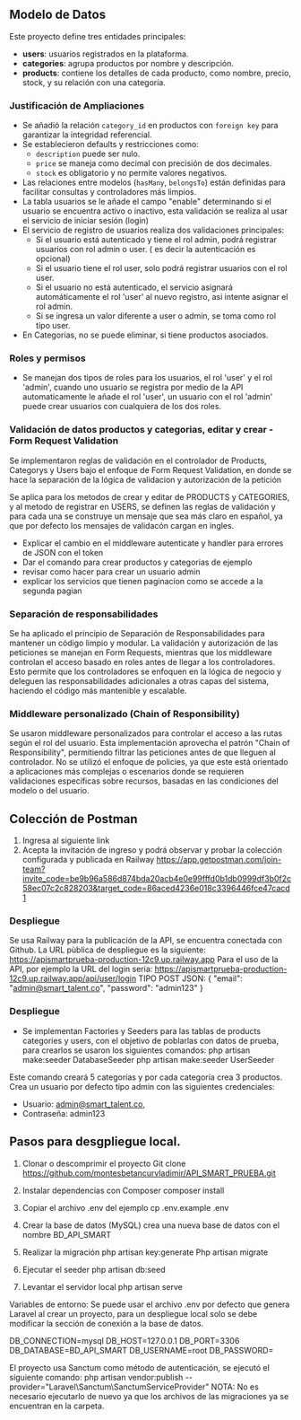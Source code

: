 ## Modelo de Datos
Este proyecto define tres entidades principales:
- **users**: usuarios registrados en la plataforma.
- **categories**: agrupa productos por nombre y descripción.
- **products**: contiene los detalles de cada producto, como nombre, precio, stock, y su relación con una categoría.

### Justificación de Ampliaciones

- Se añadió la relación `category_id` en productos con `foreign key` para garantizar la integridad referencial.
- Se establecieron defaults y restricciones como:
  - `description` puede ser nulo.
  - `price` se maneja como decimal con precisión de dos decimales.
  - `stock` es obligatorio y no permite valores negativos.
- Las relaciones entre modelos (`hasMany`, `belongsTo`) están definidas para facilitar consultas y controladores más limpios.
- La tabla usuarios se le añade el campo "enable" determinando si el usuario se encuentra activo o inactivo, esta validación se realiza al usar el servicio de iniciar sesión (login)
- El servicio de registro de usuarios realiza dos validaciones principales:
  - Si el usuario está autenticado y tiene el rol admin, podrá registrar usuarios con rol admin o user. ( es decir la autenticación es opcional)
  - Si el usuario tiene el rol user, solo podrá registrar usuarios con el rol user.
  - Si el usuario no está autenticado, el servicio asignará automáticamente el rol 'user' al nuevo registro, asi intente asignar el rol admin.
  - Si se ingresa un valor diferente a user o admin, se toma como rol tipo user.
- En Categorias, no se puede eliminar, si tiene productos asociados.

### Roles y permisos
- Se manejan dos tipos de roles para los usuarios, el rol 'user' y el rol 'admin', cuando uno usuario se registra por medio de la API automaticamente le añade el rol 'user', un usuario con el rol 'admin' puede crear usuarios con cualquiera de los dos roles.

### Validación de datos productos y categorias, editar y crear - Form Request Validation

Se implementaron reglas de validación en el controlador de Products, Categorys y Users bajo el enfoque de Form Request Validation, en donde se hace la separación de la lógica de validacion y autorización de la petición

Se aplica para los metodos de crear y editar de PRODUCTS y CATEGORIES, y al metodo de registrar en USERS, se definen las reglas de validación y para cada una se construye un mensaje que sea más claro en español, ya que por defecto los mensajes de validacón cargan en ingles.

- Explicar el cambio en el middleware autenticate y handler para errores de JSON con el token
- Dar el comando para crear productos y categorias de ejemplo
- revisar como hacer para crear un usuario admin 
- explicar los servicios que tienen paginacion como se accede a la segunda pagian

### Separación de responsabilidades

Se ha aplicado el principio de Separación de Responsabilidades para mantener un código limpio y modular. La validación y autorización de las peticiones se manejan en Form Requests, mientras que los middleware controlan el acceso basado en roles antes de llegar a los controladores. Esto permite que los controladores se enfoquen en la lógica de negocio y deleguen las responsabilidades adicionales a otras capas del sistema, haciendo el código más mantenible y escalable.

### Middleware personalizado (Chain of Responsibility)

Se usaron middleware personalizados para controlar el acceso a las rutas según el rol del usuario. Esta implementación aprovecha el patrón "Chain of Responsibility", permitiendo filtrar las peticiones antes de que lleguen al controlador. No se utilizó el enfoque de policies, ya que este está orientado a aplicaciones más complejas o escenarios donde se requieren validaciones específicas sobre recursos, basadas en las condiciones del modelo o del usuario.

## Colección de Postman
1. Ingresa al siguiente link
2. Acepta la invitación de ingreso y podrá observar y probar la colección configurada y publicada en Railway
https://app.getpostman.com/join-team?invite_code=be9b96a586d874bda20acb4e0e99fffd0b1db0999df3b0f2c58ec07c2c828203&target_code=86aced4236e018c3396446fce47cacd1

### Despliegue
Se usa Railway para la publicación de la API, se encuentra conectada con Github.
La URL pùblica de despliegue es la siguiente:
https://apismartprueba-production-12c9.up.railway.app
Para el uso de la API, por ejemplo la URL del login seria:
https://apismartprueba-production-12c9.up.railway.app/api/user/login
TIPO POST
JSON:
{
  "email": "admin@smart_talent.co",
  "password": "admin123"
}

### Despliegue
- Se implementan Factories y Seeders para las tablas de products categories y users, con el objetivo de poblarlas con datos de prueba, para crearlos se usaron los siguientes comandos:
php artisan make:seeder DatabaseSeeder
php artisan make:seeder UserSeeder

Este comando creará 5 categorías y por cada categoría crea 3 productos.
Crea un usuario por defecto tipo admin con las siguientes credenciales:
  - Usuario:  admin@smart_talent.co,
  - Contraseña: admin123

## Pasos para desgpliegue local.
1. Clonar o descomprimir el proyecto
Git clone https://github.com/montesbetancurvladimir/API_SMART_PRUEBA.git

2.  Instalar dependencias con Composer 
composer install

3. Copiar el archivo .env del ejemplo
cp .env.example .env

4. Crear la base de datos (MySQL) crea una nueva base de datos con el nombre BD_API_SMART

5. Realizar la migración
php artisan key:generate
Php artisan migrate

6. Ejecutar el seeder
php artisan db:seed

7. Levantar el servidor local
php artisan serve

Variables de entorno:
Se puede usar el archivo .env por defecto que genera Laravel al crear un proyecto, para un despliegue local solo se debe modificar la sección de conexión a la base de datos.

DB_CONNECTION=mysql
DB_HOST=127.0.0.1
DB_PORT=3306
DB_DATABASE=BD_API_SMART
DB_USERNAME=root
DB_PASSWORD=

El proyecto usa Sanctum como método de autenticación, se ejecutó el siguiente comando:
php artisan vendor:publish --provider="Laravel\Sanctum\SanctumServiceProvider"
NOTA: No es necesario ejecutarlo de nuevo ya que los archivos de las migraciones ya se encuentran en la carpeta.




